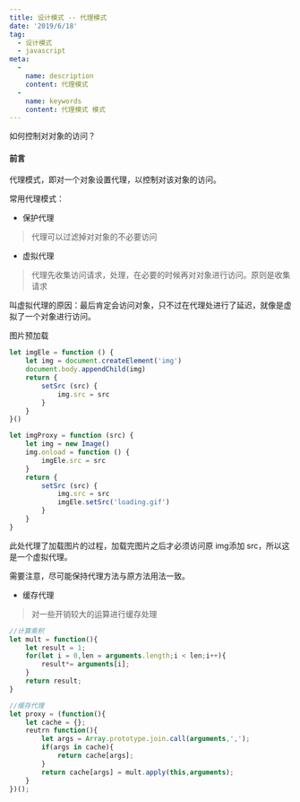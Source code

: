 ```yaml
---
title: 设计模式 -- 代理模式
date: '2019/6/18'
tag:
  - 设计模式
  - javascript
meta:
  -
    name: description
    content: 代理模式
  -
    name: keywords
    content: 代理模式 模式
---
```


如何控制对对象的访问？
<!-- more -->

#### 前言
代理模式，即对一个对象设置代理，以控制对该对象的访问。



常用代理模式：
* 保护代理
> 代理可以过滤掉对对象的不必要访问

* 虚拟代理
> 代理先收集访问请求，处理，在必要的时候再对对象进行访问。原则是收集请求

叫虚拟代理的原因：最后肯定会访问对象，只不过在代理处进行了延迟，就像是虚拟了一个对象进行访问。

图片预加载
```js
let imgEle = function () {
    let img = document.createElement('img')
    document.body.appendChild(img)
    return {
        setSrc (src) {
            img.src = src
        }
    }
}()

let imgProxy = function (src) {
    let img = new Image()
    img.onload = function () {
        imgEle.src = src
    }
    return {
        setSrc (src) {
            img.src = src
            imgEle.setSrc('loading.gif')
        }
    }
}
```
此处代理了加载图片的过程，加载完图片之后才必须访问原 img添加 src，所以这是一个虚拟代理。

需要注意，尽可能保持代理方法与原方法用法一致。


* 缓存代理
> 对一些开销较大的运算进行缓存处理
```js
//计算乘积
let mult = function(){
    let result = 1;
    for(let i = 0,len = arguments.length;i < len;i++){
        result*= arguments[i];
    }
    return result;
}

//缓存代理
let proxy = (function(){
    let cache = {};
    reutrn function(){
        let args = Array.prototype.join.call(arguments,',');
        if(args in cache){
            return cache[args];
        }
        return cache[args] = mult.apply(this,arguments);
    }
})();
```